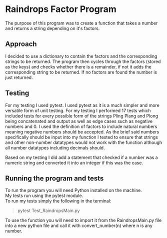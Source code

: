 # Raindrops Factor Program

The  purpose of this program was to create a function that takes a number and returns a string depending on it's factors.

## Approach
I decided to use a dictionary to contain the factors and the corresponding strings to be returned. The program then cycles through the factors (stored as the keys) and checks whether there is a remainder, if not it adds the corresponding string to be returned. If no factors are found the number is just returned.

## Testing

For my testing I used pytest.
I used pytest as it is a much simpler and more versatile form of unit testing.
For my testing I performed 17 tests which included tests for every possible form of the strings Pling Plang and Plong being concatenated and output as well as edge cases such as negative numbers and 0.
I used the definition of factors to include natural numbers meaning negative numbers should be accepted.
As the brief said numbers specifically should be input into my function I tested to ensure that strings and other non-number datatypes would not work with the function although all number datatypes including decimals should.

Based on my testing I did add a statement that checked if a number was a numeric string and converted it into an integer if this was the case.

## Running the program and tests
To run the program you will need Python installed on the machine.<br>
My tests run using the pytest module.<br>
To run my tests simply the following in the terminal:
>pytest Test_RaindropsMain.py 

To use the function you will need to import it from the RaindropsMain.py file
into a new python file and call it with convert_number(n) where n is any number.
